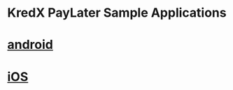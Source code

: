 # KredX PayLater Sample Applications
# [android](https://github.com/kredx-eng/kredx-paylater-sample-apps/tree/main/android)
# [iOS](https://github.com/kredx-eng/kredx-paylater-sample-apps/tree/main/ios) 
